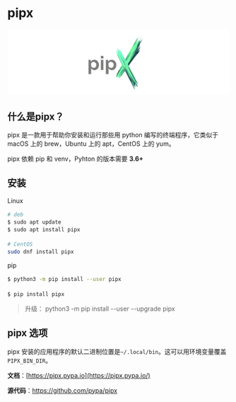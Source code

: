 # pipx

![image-20240626193744472](assets/image-20240626193744472.png)

## 什么是pipx？

pipx 是一款用于帮助你安装和运行那些用 python 编写的终端程序，它类似于 macOS 上的 brew，Ubuntu 上的 apt，CentOS 上的 yum。

pipx 依赖 pip 和 venv，Pyhton 的版本需要 **3.6+**

## 安装

Linux

```bash
# deb
$ sudo apt update
$ sudo apt install pipx

# CentOS
sudo dnf install pipx
```

pip

```bash
$ python3 -m pip install --user pipx

$ pip install pipx
```

> 升级： python3 -m pip install --user --upgrade pipx

## pipx 选项

pipx 安装的应用程序的默认二进制位置是`~/.local/bin`。这可以用环境变量覆盖`PIPX_BIN_DIR`。







**文档**：[https://pipx.pypa.io](https://pipx.pypa.io/)

**源代码**：https://github.com/pypa/pipx